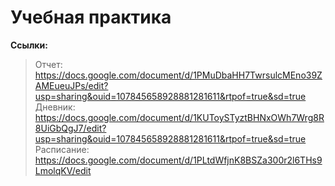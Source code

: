 # Учебная практика
<b>Ссылки:</b>
>Отчет: https://docs.google.com/document/d/1PMuDbaHH7TwrsulcMEno39ZAMEueuJPs/edit?usp=sharing&ouid=107845658928881281611&rtpof=true&sd=true <br>
>Дневник: https://docs.google.com/document/d/1KUToySTyztBHNxOWh7Wrg8R8UiGbQgJ7/edit?usp=sharing&ouid=107845658928881281611&rtpof=true&sd=true <br>
>Расписание: https://docs.google.com/document/d/1PLtdWfjnK8BSZa300r2l6THs9LmolqKV/edit <br>
